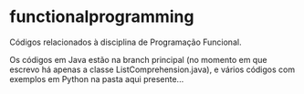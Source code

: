 # functionalprogramming
Códigos relacionados à disciplina de Programação Funcional.

Os códigos em Java estão na branch principal (no momento em que escrevo há apenas a classe ListComprehension.java), e vários códigos com exemplos em Python na pasta aqui presente...
